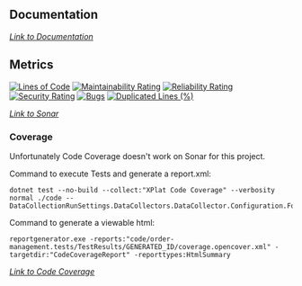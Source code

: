 ## Documentation

_[Link to Documentation](https://ricardo17coelho.github.io/order-management/)_


## Metrics

[![Lines of Code](https://sonarcloud.io/api/project_badges/measure?project=ricardo17coelho_order-management&metric=ncloc)](https://sonarcloud.io/dashboard?id=ricardo17coelho_order-management)
[![Maintainability Rating](https://sonarcloud.io/api/project_badges/measure?project=ricardo17coelho_order-management&metric=sqale_rating)](https://sonarcloud.io/dashboard?id=ricardo17coelho_order-management)
[![Reliability Rating](https://sonarcloud.io/api/project_badges/measure?project=ricardo17coelho_order-management&metric=reliability_rating)](https://sonarcloud.io/dashboard?id=ricardo17coelho_order-management)
[![Security Rating](https://sonarcloud.io/api/project_badges/measure?project=ricardo17coelho_order-management&metric=security_rating)](https://sonarcloud.io/dashboard?id=ricardo17coelho_order-management)
[![Bugs](https://sonarcloud.io/api/project_badges/measure?project=ricardo17coelho_order-management&metric=bugs)](https://sonarcloud.io/dashboard?id=ricardo17coelho_order-management)
[![Duplicated Lines (%)](https://sonarcloud.io/api/project_badges/measure?project=ricardo17coelho_order-management&metric=duplicated_lines_density)](https://sonarcloud.io/dashboard?id=ricardo17coelho_order-management)

_[Link to Sonar](https://sonarcloud.io/dashboard?id=ricardo17coelho_order-management)_


### Coverage
Unfortunately Code Coverage doesn't work on Sonar for this project.

Command to execute Tests and generate a report.xml:
```
dotnet test --no-build --collect:"XPlat Code Coverage" --verbosity normal ./code -- DataCollectionRunSettings.DataCollectors.DataCollector.Configuration.Format=opencover
```

Command to generate a viewable html:
```
reportgenerator.exe -reports:"code/order-management.tests/TestResults/GENERATED_ID/coverage.opencover.xml" -targetdir:"CodeCoverageReport" -reporttypes:HtmlSummary
```
_[Link to Code Coverage](https://htmlpreview.github.io/?https://github.com/ricardo17coelho/order-management/blob/main/CodeCoverageReport/summary.html)_